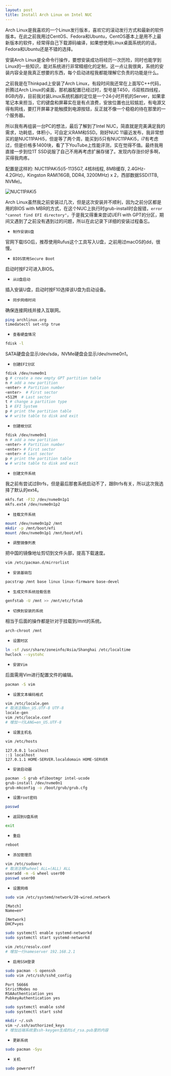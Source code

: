 ```yaml
---
layout: post
title: Install Arch Linux on Intel NUC
---
```


Arch Linux是我喜欢的一个Linux发行版本，喜欢它的滚动发行方式和最新的软件版本。在此之前我用过CentOS、Fedora和Ubuntu，CentOS基本上是用不上最新版本的软件，经常得自己下载源码编译，如果想使用Linux桌面系统的的话，Fedora和Ubuntu还是不错的选择。

安装Arch Linux是全命令行操作，要想安装成功将经历一次历险，同时也能学到Linux的一些知识，能对系统进行非常精细化的定制，这一点让我很爽，系统的安装内容全是我真正想要的东西，每个启动进程我都能理解它负责的功能是什么。

之前我是在Thinkpad上安装了Arch Linux，有段时间我还常在上面写C++代码，折腾过Arch Linux的桌面，那机器配置已经过时，型号是T450，i5双核四线程，8GB内存，目前我对装Linux系统机器的定位是一个24小时开机的Server，如果拿笔记本来担当，它的键盘和屏幕实在是有点浪费，安放位置也比较尴尬，有电源又得有网线，要打开屏幕才能触摸到电源按钮，反正就不像一个稳稳的待在那里的一个服务器。

所以我有再组装一台PC的想法，最后了解到了Intel NUC，简直就是完美满足我的需求，功耗低，体积小，可自定义RAM和SSD。刚好NUC 11最近发布，我非常想买的是NUC11PAHi5，但是等了两个周，能买到i5只有NUC11PAKi5，i7有考虑过，但是价格多1400块，看了下YouTube上性能评测，实在觉得不值。最终我用直接一步到位1T SSD说服了自己不用再考虑扩展存储了。发现内存涨价好多啊，买得我肉疼。

配置是这样的: NUC11PAKi5(i5-1135G7, 4核8线程, 8MB缓存, 2.4GHz-4.2GHz)，Kingston RAM(16GB, DDR4, 3200MHz) x 2，西部数据SSD(1TB, NVMe)。

![NUC11PAKi5](/assets/nuc-11-pak-i5.jpeg)

Arch Linux虽然我之前安装过几次，但是这次安装并不顺利，因为之前分区都是用的BIOS with MBR的方式，在这个NUC上执行时grub-install时会报错，`error "cannot find EFI directory"`，于是我又得重来尝试UEFI with GPT的分区，期间又遇到了之前没有遇到过的问题，所以在此记录下详细的安装过程备忘。

* `制作安装U盘`

官网下载ISO后，推荐使用Rufus这个工具写入U盘，之前用过macOS的dd，很慢。

* `BIOS禁用Secure Boot`

启动时按F2可进入BIOS。

* `从U盘启动`

插入安装U盘，启动时按F10选择该U盘为启动设备。

* `同步网络时间`

确保连接网线并接入互联网。

```sh
ping archlinux.org
timedatectl set-ntp true
```

* `查看硬盘情况`

```sh
fdisk -l
```

SATA硬盘会显示/dev/sda，NVMe硬盘会显示/dev/nvme0n1。

* `创建EFI分区`

```sh
fdisk /dev/nvme0n1
g # create a new empty GPT partition table
n # add a new partition
<enter> # Partition number
<enter>  # First sector
+512M  # Last sector
t # change a partition type
1 # EFI System
p # print the partition table
w # write table to disk and exit
```

* `创建根分区`

```sh
fdisk /dev/nvme0n1
n # add a new partition
<enter> # Partition number
<enter> # First sector
<enter> # Last sector
p # print the partition table
w # write table to disk and exit
```

* `创建文件系统`

我之前有尝试过Btrfs，但是最后那套系统启动不了，跟Btrfs有关，所以这次我选择了默认的ext4。

```sh
mkfs.fat -F32 /dev/nvme0n1p1
mkfs.ext4 /dev/nvme0n1p2
```

* `挂载文件系统`

```sh
mount /dev/nvme0n1p2 /mnt
mkdir -p /mnt/boot/efi
mount /dev/nvme0n1p1 /mnt/boot/efi
```

* `调整镜像列表`

把中国的镜像地址剪切到文件头部，提高下载速度。

```sh
vim /etc/pacman.d/mirrorlist
```

* `安装基础包`

```sh
pacstrap /mnt base linux linux-firmware base-devel
```

* `生成文件系统挂载信息`

```sh
genfstab -U /mnt >> /mnt/etc/fstab
```

* `切换到安装的系统`

相当于后面的操作都是针对于挂载到/mnt的系统。

```sh
arch-chroot /mnt
```

* `设置时区`

```sh
ln -sf /usr/share/zoneinfo/Asia/Shanghai /etc/localtime
hwclock --systohc
```

* `安装Vim`

后面需用Vim进行配置文件的编辑。

```sh
pacman -S vim
```

* `设置文本编码格式`

```sh
vim /etc/locale.gen
# 取消注释en_US.UTF-8 UTF-8
locale-gen
vim /etc/locale.conf
# 增加一行LANG=en_US.UTF-8
```

* `设置主机名`

```sh
vim /etc/hosts
```

```
127.0.0.1 localhost
::1 localhost
127.0.1.1 HOME-SERVER.localdomain HOME-SERVER
```

* `安装启动器`

```sh
pacman -S grub efibootmgr intel-ucode
grub-install /dev/nvme0n1
grub-mkconfig -o /boot/grub/grub.cfg
```

* `设置root密码`

```sh
passwd
```

* `返回到U盘系统`

```sh
exit
```

* `重启`

```sh
reboot
```

* `添加管理员`

```sh
vim /etc/sudoers
# 取消注释%wheel ALL=(ALL) ALL
useradd -m -G wheel user00
passwd user00
```

* `设置网络`

```sh
sudo vim /etc/systemd/network/20-wired.network
```

```
[Match]
Name=en*

[Network]
DHCP=yes
```

```sh
sudo systemctl enable systemd-networkd
sudo systemctl start systemd-networkd
```

```sh
vim /etc/resolv.conf
# 增加一行nameserver 192.168.2.1
```

* `启用SSH登录`

```sh
sudo pacman -S openssh
sudo vim /etc/ssh/sshd_config
```

```
Port 56666
StrictModes no
RSAAuthentication yes
PubkeyAuthentication yes
```

```sh
sudo systemctl enable sshd
sudo systemctl start sshd
```

```sh
mkdir ~/.ssh
vim ~/.ssh/authorized_keys
# 增加远端系统里ssh-keygen生成的id_rsa.pub里的内容
```

* `更新系统`

```sh
sudo pacman -Syu
```

* `关机`

```sh
sudo poweroff
```
